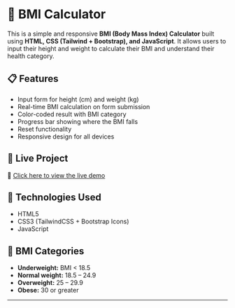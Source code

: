 # 🧮 BMI Calculator

This is a simple and responsive **BMI (Body Mass Index) Calculator** built using **HTML, CSS (Tailwind + Bootstrap), and JavaScript**. It allows users to input their height and weight to calculate their BMI and understand their health category.

## 📋 Features

- Input form for height (cm) and weight (kg)
- Real-time BMI calculation on form submission
- Color-coded result with BMI category
- Progress bar showing where the BMI falls
- Reset functionality
- Responsive design for all devices

## 🚀 Live Project

🔗 [Click here to view the live demo](https://tharuniporeddy.github.io/BMI-Calculator/)

## 📁 Technologies Used

- HTML5
- CSS3 (TailwindCSS + Bootstrap Icons)
- JavaScript
 
## 📌 BMI Categories

- **Underweight:** BMI < 18.5  
- **Normal weight:** 18.5 – 24.9  
- **Overweight:** 25 – 29.9  
- **Obese:** 30 or greater

---

 
